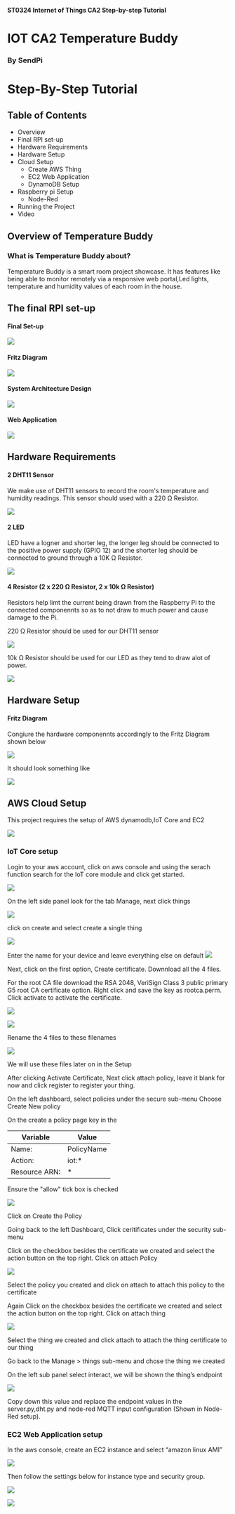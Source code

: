 **ST0324 Internet of Things CA2 Step-by-step Tutorial**

# IOT CA2 Temperature Buddy
### By SendPi

# Step-By-Step Tutorial


## Table of Contents

* Overview
* Final RPI set-up
* Hardware Requirements
* Hardware Setup
* Cloud Setup
  - Create AWS Thing
  - EC2 Web Application
  - DynamoDB Setup
* Raspberry pi Setup
  - Node-Red
* Running the Project
* Video


## Overview of Temperature Buddy

### What is Temperature Buddy about?

Temperature Buddy is a smart room project showcase. It has features like being able to monitor remotely via a responsive web portal,Led lights, temperature and humidity values of each room in the house.

## The final RPI set-up
#### Final Set-up

![](https://github.com/kon8387/SendPi/blob/master/img/1.png)

#### Fritz Diagram
![](https://github.com/kon8387/SendPi/blob/master/img/2.png)

#### System Architecture Design
![](https://github.com/kon8387/SendPi/blob/master/img/3.png)

#### Web Application
![](https://github.com/kon8387/SendPi/blob/master/img/4.png)


## Hardware Requirements

#### 2 DHT11 Sensor
We make use of DHT11 sensors to record the room's temperature and humidity readings. This sensor should used with a 220 Ω Resistor.

![](https://github.com/kon8387/SendPi/blob/master/img/5.png)

#### 2 LED
LED have a logner and shorter leg, the longer leg should be connected to the positive power supply (GPIO 12) and the shorter leg should be connected to ground through a 10K Ω Resistor.

![](https://github.com/kon8387/SendPi/blob/master/img/6.png)

#### 4 Resistor (2 x 220 Ω Resistor, 2 x 10k Ω Resistor)
Resistors help limt the current being drawn from the Raspberry Pi to the connected componennts so as to not draw to much power and cause damage to the Pi.

220 Ω Resistor should be used for our DHT11 sensor

![](https://github.com/kon8387/SendPi/blob/master/img/7.png)

10k Ω Resistor should be used for our LED as they tend to draw alot of power.

![](https://github.com/kon8387/SendPi/blob/master/img/8.png)

## Hardware Setup

#### Fritz Diagram
Congiure the hardware componennts accordingly to the Fritz Diagram shown below

![](https://github.com/kon8387/SendPi/blob/master/img/2.png)

It should look something like

![](https://github.com/kon8387/SendPi/blob/master/img/1.png)


## AWS Cloud Setup

This project requires the setup of AWS dynamodb,IoT Core and EC2

![](https://github.com/kon8387/SendPi/blob/master/img/9.png)

### IoT Core setup

Login to your aws account, click on aws console and using the serach function search for the IoT core module and click get started.

![](https://github.com/kon8387/SendPi/blob/master/img/10.png)

On the left side panel look for the tab Manage, next click things

![](https://github.com/kon8387/SendPi/blob/master/img/11.png)

click on create and select create a single thing

![](https://github.com/kon8387/SendPi/blob/master/img/12.png)

Enter the name for your device and leave everything else on default
![](https://github.com/kon8387/SendPi/blob/master/img/13.png)

Next, click on the first option, Create certificate. Downnload all the 4 files.

For the root CA file download the RSA 2048, VeriSign Class 3 public primary G5 root CA certificate option. Right click and save the key as rootca.perm. Click activate to activate the certificate.

![](https://github.com/kon8387/SendPi/blob/master/img/14.png)

![](https://github.com/kon8387/SendPi/blob/master/img/15.png)

Rename the 4 files to these filenames

![](https://github.com/kon8387/SendPi/blob/master/img/16.png)

We will use these files later on in the Setup

After clicking Activate Certificate, Next click attach policy, leave it blank for now and click register to register your thing.

On the left dashboard, select policies under the secure sub-menu
Choose Create New policy

On the create a policy page key in the

|Variable       |  Value    |
|---------------|-----------|
|Name:          | PolicyName|
|Action:        |  iot:*    |
|Resource ARN:  | *         |

Ensure the "allow" tick box is checked

![](https://github.com/kon8387/SendPi/blob/master/img/17.png)

Click on Create the Policy

Going back to the left Dashboard, Click ceritificates under the security sub-menu

Click on the checkbox besides the certificate we created and select the action button on the top right. Click on attach Policy

![](https://github.com/kon8387/SendPi/blob/master/img/18.png)

Select the policy you created and click on attach to attach this policy to the certificate

Again Click on the checkbox besides the certificate we created and select the action button on the top right. Click on attach thing

![](https://github.com/kon8387/SendPi/blob/master/img/18.png)

Select the thing we created and click attach to attach the thing certificate to our thing

Go back to the Manage > things sub-menu and chose the thing we created

On the left sub panel select interact, we will be shown the thing’s endpoint

![](https://github.com/kon8387/SendPi/blob/master/img/19.png)

Copy down this value and replace the endpoint values in the server.py,dht.py and node-red MQTT input configuration (Shown in Node-Red setup). 


### EC2 Web Application setup

In the aws console, create an EC2 instance and select “amazon linux AMI”

![](https://github.com/kon8387/SendPi/blob/master/img/20.png)

Then follow the settings below for instance type and security group.

![](https://github.com/kon8387/SendPi/blob/master/img/21.png)

![](https://github.com/kon8387/SendPi/blob/master/img/22.png)
